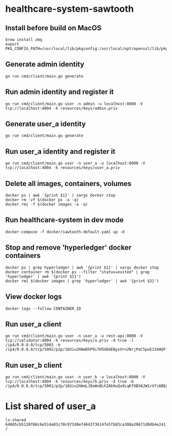 # healthcare-system-sawtooth

## Install before build on MacOS
```
brew install zmq
export PKG_CONFIG_PATH=/usr/local/lib/pkgconfig:/usr/local/opt/openssl/lib/pkgconfig
```

## Generate admin identity
```
go run cmd/client/main.go generate
```
## Run admin identity and register it
```
go run cmd/client/main.go user -n admin -u localhost:8008 -V tcp://localhost:4004 -k resources/keys/admin.priv
```

## Generate user_a identity
```
go run cmd/client/main.go generate
```
## Run user_a identity and register it
```
go run cmd/client/main.go user -n user_a -u localhost:8008 -V tcp://localhost:4004 -k resources/keys/user_a.priv
```


## Delete all images, containers, volumes
```
docker ps | awk '{print $1}' | xargs docker stop
docker rm -vf $(docker ps -a -q)
docker rmi -f $(docker images -a -q)
```

## Run healthcare-system in dev mode
```
docker-compose -f docker/sawtooth-default.yaml up -d
```

## Stop and remove 'hyperledger' docker containers
```
docker ps | grep hyperledger | awk '{print $1}' | xargs docker stop
docker container rm $(docker ps --filter "status=exited" | grep 'hyperledger' | awk '{print $1}')
docker rmi $(docker images | grep 'hyperledger' | awk '{print $3}')
```

## View docker logs
```
docker logs --follow CONTAINER_ID
```

## Run user_a client
```
go run cmd/client/main.go user -n user_a -u rest-api:8008 -V tcp://validator:4004 -k resources/keys/a.priv -d true -l /ip4/0.0.0.0/tcp/5003 -b /ip4/0.0.0.0/tcp/5002/p2p/16Uiu2HAmDhP9i7H5UD4EBysVrn2NrjPeC5poE134AQFfUFgL3yTG
```

## Run user_b client
```
go run cmd/client/main.go user -n user_b -u localhost:8008 -V tcp://localhost:4004 -k resources/keys/b.priv -d true -b /ip4/0.0.0.0/tcp/5001/p2p/16Uiu2HAmLJ8oWvBLhZAb9uQuXLqKfXBVAJW1rUfi6BEg5e7eXfHj
```

# List shared of user_a
```
ls-shared 64085cb5128f68c6e514e83c70c973d8ef4643736147e5fb83ca308a20671d0db4e241 /
```
